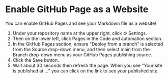 # Enable GitHub Page as a Website

You can enable GitHub Pages and see your Markdown file as a website!
1. Under your repository name at the upper right, click ⚙️ Settings.
2. Then on the lower left, click Pages in the Code and automation section.
3. In the GitHub Pages section, ensure "Deploy from a branch" is selected from the Source drop-down menu, and then select main from the Branch drop-down menu as your GitHub Pages publishing source.
4. Click the Save button.
5. Wait about 30 seconds then refresh the page. When you see "Your site is published at ..." you can click on the link to see your published site.

